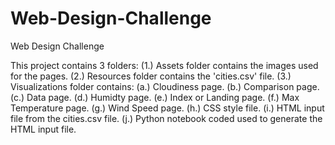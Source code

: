 # Web-Design-Challenge
Web Design Challenge

This project contains 3 folders:
(1.) Assets folder contains the images used for the pages.
(2.) Resources folder contains the 'cities.csv' file.
(3.) Visualizations folder contains:
(a.) Cloudiness page.
(b.) Comparison page.
(c.) Data page.
(d.) Humidty page.
(e.) Index or Landing page.
(f.) Max Temperature page.
(g.) Wind Speed page.
(h.) CSS style file.
(i.) HTML input file from the cities.csv file.
(j.) Python notebook coded used to generate the HTML input file.